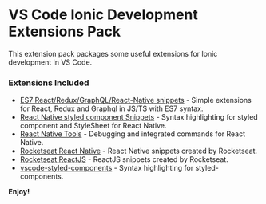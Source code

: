 # VS Code Ionic Development Extensions Pack

This extension pack packages some useful extensions for Ionic development in VS Code.

### Extensions Included

- [ES7 React/Redux/GraphQL/React-Native snippets](https://marketplace.visualstudio.com/items?itemName=dsznajder.es7-react-js-snippets) - Simple extensions for React, Redux and Graphql in JS/TS with ES7 syntax.
- [React Native styled component Snippets](https://marketplace.visualstudio.com/items?itemName=milobo.react-native-styled-component-snippets) - Syntax highlighting for styled component and StyleSheet for React Native.
- [React Native Tools](https://marketplace.visualstudio.com/items?itemName=msjsdiag.vscode-react-native) - Debugging and integrated commands for React Native.
- [Rocketseat React Native](https://marketplace.visualstudio.com/items?itemName=rocketseat.RocketseatReactNative) - React Native snippets created by Rocketseat.
- [Rocketseat ReactJS](https://marketplace.visualstudio.com/items?itemName=rocketseat.RocketseatReactJS) - ReactJS snippets created by Rocketseat.
- [vscode-styled-components](https://marketplace.visualstudio.com/items?itemName=jpoissonnier.vscode-styled-components) - Syntax highlighting for styled-components.

**Enjoy!**
